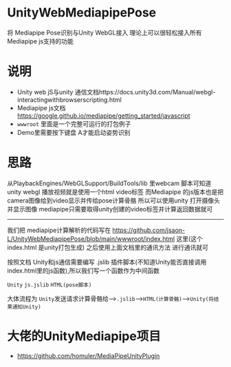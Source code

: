 # UnityWebMediapipePose
将 Mediapipe Pose识别与Unity WebGL接入
理论上可以很轻松接入所有 Mediapipe js支持的功能

# 说明
- Unity web jS与unity 通信文档https://docs.unity3d.com/Manual/webgl-interactingwithbrowserscripting.html
- Mediapipe js文档 https://google.github.io/mediapipe/getting_started/javascript
- `wwwroot` 里面是一个完整可运行的打包例子
- Demo里需要按下键盘 A才能启动姿势识别

# 思路
从PlaybackEngines/WebGLSupport/BuildTools/lib 里webcam 脚本可知道 unity webgl 播放视频就是使用一个html video标签
而Mediapipe 的js版本也是把camera图像给到video显示并传给pose计算骨骼
所以可以使用unity 打开摄像头并显示图像 mediapipe只需要取得unity创建的video标签并计算返回数据就可

---

我们把 mediapipe计算解析的代码写在 https://github.com/jsaon-L/UnityWebMediapipePose/blob/main/wwwroot/index.html 这里(这个index.html 是unity打包生成)
之后使用上面文档里的通讯方法 进行通讯就可

按照文档 Unity和js通信需要编写 .jslib 插件脚本(不知道Unity能否直接调用index.html里的js函数),所以我们写一个函数作为中间函数


`Unity`   `js.jslib`    `HTML(pose脚本)`

大体流程为 `Unity`发送请求计算骨骼给-->`.jslib`-->`HTML(计算骨骼)`-->`Unity(将结果通知Unity)`

# 大佬的UnityMediapipe项目
- https://github.com/homuler/MediaPipeUnityPlugin
